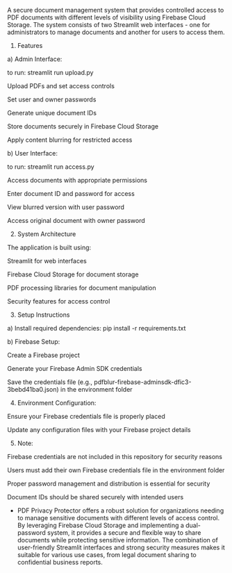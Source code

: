 A secure document management system that provides controlled access to PDF documents with different levels of visibility using Firebase Cloud Storage. The system consists of two Streamlit web interfaces - one for administrators to manage documents and another for users to access them.



1. Features

a) Admin Interface: 

to run: streamlit run upload.py

Upload PDFs and set access controls

Set user and owner passwords

Generate unique document IDs

Store documents securely in Firebase Cloud Storage

Apply content blurring for restricted access



b) User Interface: 

to run: streamlit run access.py

Access documents with appropriate permissions

Enter document ID and password for access

View blurred version with user password

Access original document with owner password



2. System Architecture
   
The application is built using:

Streamlit for web interfaces

Firebase Cloud Storage for document storage

PDF processing libraries for document manipulation

Security features for access control


3. Setup Instructions

a) Install required dependencies: pip install -r requirements.txt

b) Firebase Setup:

Create a Firebase project

Generate your Firebase Admin SDK credentials

Save the credentials file (e.g., pdfblur-firebase-adminsdk-dfic3-3bebd41ba0.json) in the environment folder


4. Environment Configuration:

Ensure your Firebase credentials file is properly placed

Update any configuration files with your Firebase project details



5. Note:

Firebase credentials are not included in this repository for security reasons

Users must add their own Firebase credentials file in the environment folder

Proper password management and distribution is essential for security

Document IDs should be shared securely with intended users


- PDF Privacy Protector offers a robust solution for organizations needing to manage sensitive documents with different levels of access control. By leveraging Firebase Cloud Storage and implementing a dual-password system, it provides a secure and flexible way to share documents while protecting sensitive information. The combination of user-friendly Streamlit interfaces and strong security measures makes it suitable for various use cases, from legal document sharing to confidential business reports.
